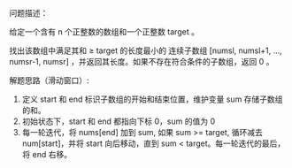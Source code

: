 问题描述：

给定一个含有 n 个正整数的数组和一个正整数 target 。

找出该数组中满足其和 ≥ target 的长度最小的 连续子数组 [numsl, numsl+1, ..., numsr-1, numsr] ，并返回其长度。如果不存在符合条件的子数组，返回 0 。

解题思路（滑动窗口）:

1. 定义 start 和 end 标识子数组的开始和结束位置，维护变量 sum 存储子数组的和。
2. 初始状态下，start 和 end 都指向下标 0，sum 的值为 0
3. 每一轮迭代，将 nums[end] 加到 sum, 如果 sum >= target, 循环减去 num[start]，并将 start 向后移动，直到 sum < target。每一轮迭代的最后，将 end 右移。